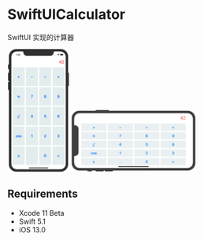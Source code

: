 # SwiftUICalculator

SwiftUI 实现的计算器

<img width="25%" height="25%" src="screenShots/1.png"/> <img width="50%" height="50%" src="screenShots/2.png"/>

## Requirements

* Xcode 11 Beta
* Swift 5.1
* iOS 13.0
